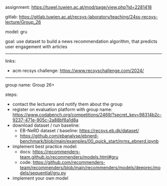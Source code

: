 assignment: https://tuwel.tuwien.ac.at/mod/page/view.php?id=2281418

gitlab: https://gitlab.tuwien.ac.at/recsys-laboratory/teaching/24ss-recsys-lecture/Group_26

model: gru

goal: use dataset to build a news recommendation algorithm, that predicts user engagement with articles

---

links:

-   acm recsys challenge: https://www.recsyschallenge.com/2024/

---

group name: Group 26+

steps:

-   contact the lecturers and notify them about the group
-   register on evaluation platform with group name: https://www.codabench.org/competitions/2469/?secret_key=98314b2c-9237-471e-905c-2a88bf6a1d8a
-   download dataset / run baseline:
    -   EB-NeRD dataset / baseline: https://recsys.eb.dk/dataset/
    -   https://github.com/ebanalyse/ebnerd-benchmark/blob/main/examples/00_quick_start/nrms_ebnerd.ipynb
-   implement best practice model:
    -   docs: https://recommenders-team.github.io/recommenders/models.html#gru
    -   code: https://github.com/recommenders-team/recommenders/blob/main/recommenders/models/deeprec/models/sequential/gru.py
-   implement your own model
